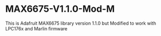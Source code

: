 # MAX6675-V1.1.0-Mod-M
This is Adafruit MAX6675 library version 1.1.0 but Modified to work with LPC176x and Marlin firmware
